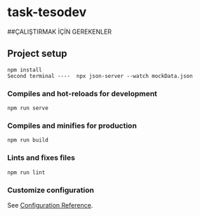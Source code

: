 # task-tesodev

##ÇALIŞTIRMAK İÇİN GEREKENLER

## Project setup
```
npm install 
Second terminal ----  npx json-server --watch mockData.json
```

### Compiles and hot-reloads for development
```
npm run serve
```

### Compiles and minifies for production
```
npm run build
```

### Lints and fixes files
```
npm run lint
```

### Customize configuration
See [Configuration Reference](https://cli.vuejs.org/config/).
